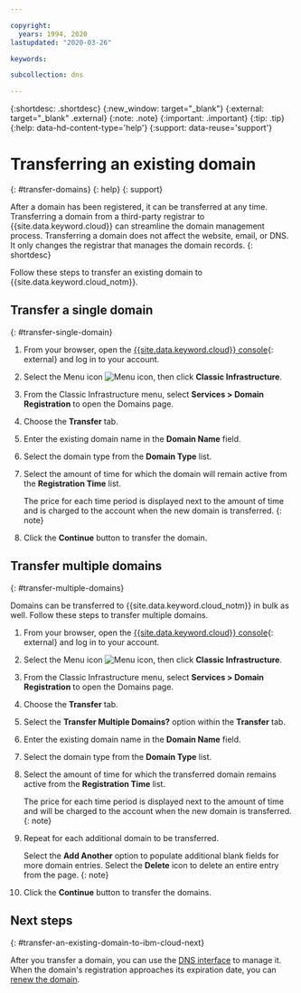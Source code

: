```yaml
---

copyright:
  years: 1994, 2020
lastupdated: "2020-03-26"

keywords: 

subcollection: dns

---
```


{:shortdesc: .shortdesc}
{:new_window: target="_blank"}
{:external: target="_blank" .external}
{:note: .note}
{:important: .important}
{:tip: .tip}
{:help: data-hd-content-type='help'}
{:support: data-reuse='support'}

# Transferring an existing domain
{: #transfer-domains}
{: help}
{: support}

After a domain has been registered, it can be transferred at any time. Transferring a domain from a third-party registrar to {{site.data.keyword.cloud}} can streamline the domain management process. Transferring a domain does not affect the website, email, or DNS. It only changes the registrar that manages the domain records.
{: shortdesc}


Follow these steps to transfer an existing domain to {{site.data.keyword.cloud_notm}}.

## Transfer a single domain
{: #transfer-single-domain}

1. From your browser, open the [{{site.data.keyword.cloud}} console](https://{DomainName}/){: external} and log in to your account.
1. Select the Menu icon ![Menu icon](../icons/icon_hamburger.svg), then click **Classic Infrastructure**.
1. From the Classic Infrastructure menu, select **Services > Domain Registration** to open the Domains page.
1. Choose the **Transfer** tab.
1. Enter the existing domain name in the **Domain Name** field.
1. Select the domain type from the **Domain Type** list.
1. Select the amount of time for which the domain will remain active from the **Registration Time** list.

    The price for each time period is displayed next to the amount of time and is charged to the account when the new domain is transferred.
    {: note}

1. Click the **Continue** button to transfer the domain.

## Transfer multiple domains
{: #transfer-multiple-domains}

Domains can be transferred to {{site.data.keyword.cloud_notm}} in bulk as well. Follow these steps to transfer multiple domains.

1. From your browser, open the [{{site.data.keyword.cloud}} console](https://{DomainName}/){: external} and log in to your account.
1. Select the Menu icon ![Menu icon](../icons/icon_hamburger.svg), then click **Classic Infrastructure**.
1. From the Classic Infrastructure menu, select **Services > Domain Registration** to open the Domains page.
1. Choose the **Transfer** tab.
1. Select the **Transfer Multiple Domains?** option within the **Transfer** tab.
1. Enter the existing domain name in the **Domain Name** field.
1. Select the domain type from the **Domain Type** list.
1. Select the amount of time for which the transferred domain remains active from the **Registration Time** list.

   The price for each time period is displayed next to the amount of time and will be charged to the account when the new domain is transferred.
   {: note}

1. Repeat for each additional domain to be transferred.

   Select the **Add Another** option to populate additional blank fields for more domain entries. Select the **Delete** icon to delete an entire entry from the page.
   {: note}

1. Click the **Continue** button to transfer the domains.

## Next steps
{: #transfer-an-existing-domain-to-ibm-cloud-next}

After you transfer a domain, you can use the [DNS interface](/docs/dns?topic=dns-how-to-use-the-dns-interface) to manage it. When the domain's registration approaches its expiration date, you can [renew the domain](/docs/dns?topic=dns-renew-an-existing-domain).
